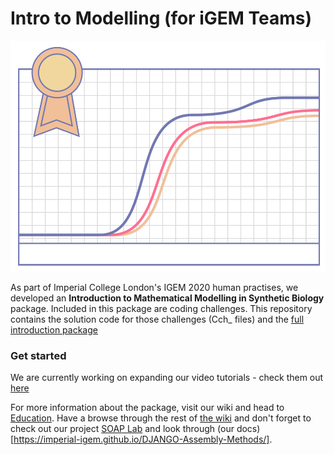# Intro to Modelling (for iGEM Teams)

![modelling_icon](./iGEM_modelling.svg)

As part of Imperial College London's IGEM 2020 human practises, we developed an **Introduction to Mathematical Modelling in Synthetic Biology** package. Included in this package are coding challenges. This repository contains the solution code for those challenges (Cch_ files) and the [full introduction package](./T--Imperial_College--introtomodelling.pdf)

### Get started

We are currently working on expanding our video tutorials - check them out [here](https://www.youtube.com/playlist?list=PLTzF6JV_DoE2Nuhbmt52nTYaCz-roHNUl)

For more information about the package, visit our wiki and head to [Education](https://2020.igem.org/Team:Imperial_College/Education).
Have a browse through the rest of [the wiki](https://2020.igem.org/Team:Imperial_College) and don't forget to check out our project [SOAP Lab](soaplab.io) and look through (our docs)[https://imperial-igem.github.io/DJANGO-Assembly-Methods/].
